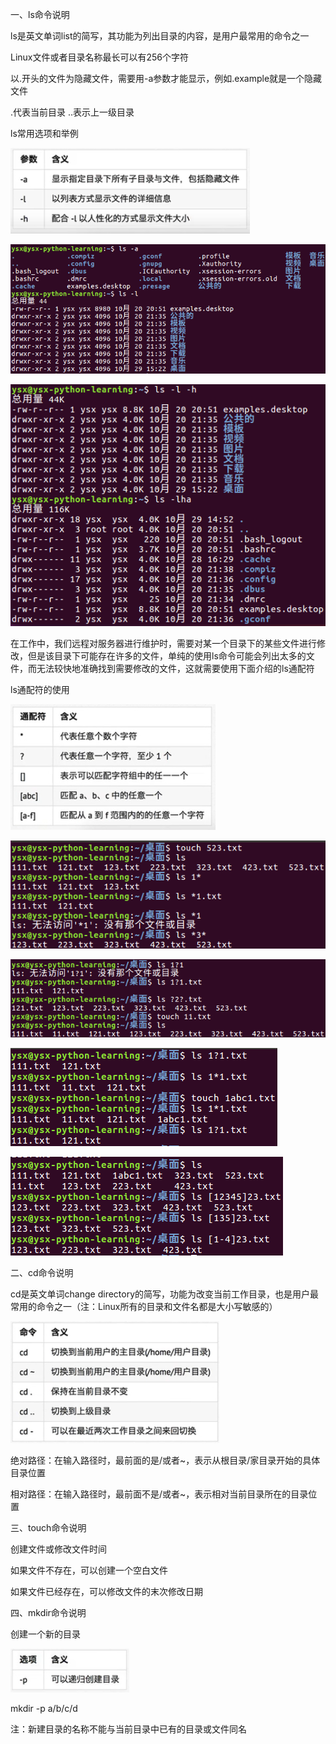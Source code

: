 一、ls命令说明

ls是英文单词list的简写，其功能为列出目录的内容，是用户最常用的命令之一

Linux文件或者目录名称最长可以有256个字符

以.开头的文件为隐藏文件，需要用-a参数才能显示，例如.example就是一个隐藏文件

.代表当前目录 ..表示上一级目录

ls常用选项和举例

![ls常用选项](https://github.com/CrystalMathYao/Basic-Knowledge-Learning/blob/master/Linux入门基础知识/Figure/ls常用选项.png)

![ls举例1](https://github.com/CrystalMathYao/Basic-Knowledge-Learning/blob/master/Linux入门基础知识/Figure/ls举例1.png)

![ls举例2](https://github.com/CrystalMathYao/Basic-Knowledge-Learning/blob/master/Linux入门基础知识/Figure/ls举例2.png)

在工作中，我们远程对服务器进行维护时，需要对某一个目录下的某些文件进行修改，但是该目录下可能存在许多的文件，单纯的使用ls命令可能会列出太多的文件，而无法较快地准确找到需要修改的文件，这就需要使用下面介绍的ls通配符

ls通配符的使用

![ls通配符](https://github.com/CrystalMathYao/Basic-Knowledge-Learning/blob/master/Linux入门基础知识/Figure/ls通配符.png)

![ls通配符举例1](https://github.com/CrystalMathYao/Basic-Knowledge-Learning/blob/master/Linux入门基础知识/Figure/ls通配符举例1.png)

![ls通配符举例2](https://github.com/CrystalMathYao/Basic-Knowledge-Learning/blob/master/Linux入门基础知识/Figure/ls通配符举例2.png)

![ls通配符举例3](https://github.com/CrystalMathYao/Basic-Knowledge-Learning/blob/master/Linux入门基础知识/Figure/ls通配符举例3.png)

![ls通配符举例4](https://github.com/CrystalMathYao/Basic-Knowledge-Learning/blob/master/Linux入门基础知识/Figure/ls通配符举例4.png)

二、cd命令说明

cd是英文单词change directory的简写，功能为改变当前工作目录，也是用户最常用的命令之一（注：Linux所有的目录和文件名都是大小写敏感的）

![cd命令常用选项](https://github.com/CrystalMathYao/Basic-Knowledge-Learning/blob/master/Linux入门基础知识/Figure/cd命令常用选项.png)

绝对路径：在输入路径时，最前面的是/或者~，表示从根目录/家目录开始的具体目录位置

相对路径：在输入路径时，最前面不是/或者~，表示相对当前目录所在的目录位置

三、touch命令说明

创建文件或修改文件时间

如果文件不存在，可以创建一个空白文件

如果文件已经存在，可以修改文件的末次修改日期

四、mkdir命令说明

创建一个新的目录

![mkdir命令常用选项](https://github.com/CrystalMathYao/Basic-Knowledge-Learning/blob/master/Linux入门基础知识/Figure/mkdir命令常用选项.png)

mkdir -p a/b/c/d

注：新建目录的名称不能与当前目录中已有的目录或文件同名
